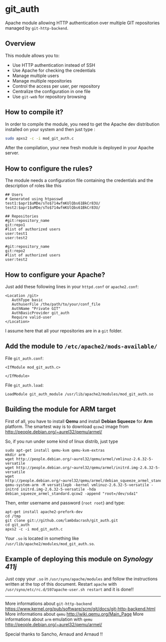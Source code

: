 git_auth
========

Apache module allowing HTTP authentication over multiple GIT repositories managed by `git-http-backend`. 

Overview
--------
This module allows you to:
* Use HTTP authentication instead of SSH
* Use Apache for checking the credentials
* Manage multiple users
* Manage multiple repositories
* Control the access per user, per repository
* Centralize the configuration in one file
* Use `git-web` for repository browsing

How to compile it?
------------------
In order to compile the module, you need to get the Apache dev distribution installed on your system and then just type :
```bash
sudo apxs2 -c -i mod_git_auth.c
````
After the compilation, your new fresh module is deployed in your Apache server.

How to configure the rules?
---------------------------
The module needs a configuration file containing the credentials and the description of roles like this
```
## Users
# Generated using htpasswd
test1:$apr1$uMDe/sTo$714wfmKUlQbs61BkCr83U/
test2:$apr1$uMDe/sTo$714wfmKUlQbs61BkCr83U/

## Repositories
#git:repository_name
git:repo1
#list of authorized users
user:test1
user:test2

#git:repository_name
git:repo2
#list of authorized users
user:test2
```

How to configure your Apache?
-----------------------------
Just add these following lines in your `httpd.conf` or `apache2.conf`:
```
<Location /git>
   AuthType basic
   AuthuserFile /the/path/to/your/conf_file
   AuthName "Private GIT"
   AuthBasicProvider git_auth
   Require valid-user
</Location>
```
I assume here that all your repositories are in a `git` folder.

Add the module to `/etc/apache2/mods-available/`
------------------------------------------------
File `git_auth.conf`:
```
<IfModule mod_git_auth.c>

</IfModule>
```
File `git_auth.load`:
```
LoadModule git_auth_module /usr/lib/apache2/modules/mod_git_auth.so
```

Building the module for ARM target
----------------------------------
First of all, you have to install **Qemu** and install **Debian Squeeze** 
for **Arm** platform. The smartest way is to download `qcow2` image from <http://people.debian.org/~aurel32/qemu/armel/>

So, if you run under some kind of linux distrib, just type
```
sudo apt-get install qemu-kvm qemu-kvm-extras
mkdir arm
wget http://people.debian.org/~aurel32/qemu/armel/vmlinuz-2.6.32-5-versatile
wget http://people.debian.org/~aurel32/qemu/armel/initrd.img-2.6.32-5-versatile
wget http://people.debian.org/~aurel32/qemu/armel/debian_squeeze_armel_standard.qcow2
qemu-system-arm -M versatilepb -kernel vmlinuz-2.6.32-5-versatile -initrd initrd.img-2.6.32-5-versatile -hda debian_squeeze_armel_standard.qcow2 -append "root=/dev/sda1"
```

Then, enter username and password (`root root`) and type:
```
apt-get install apache2-prefork-dev
cd /tmp
git clone git://github.com/lambdacrash/git_auth.git
cd git_auth
apxs2 -c -i mod_git_auth.c
```
Your `.so` is located in something like `/usr/lib/apache2/modules/mod_git_auth.so`.

Example of deploying this module on *Synology 411j*
---------------------------------------------------
Just copy your `.so` in `/usr/syno/apache/modules` and follow the instructions written at the top of this document.
Restart `apache` with `/usr/syno/etc/rc.d/S97apache-user.sh restart` and it is done!! 

*********************
More informations about `git-http-backend` <https://www.kernel.org/pub/software/scm/git/docs/git-http-backend.html>
More informations about `qemu` <http://wiki.qemu.org/Main_Page>
More informations about `arm` emulation with `qemu` <http://people.debian.org/~aurel32/qemu/armel/>

Special thanks to Sancho, Arnaud and Arnaud !!
